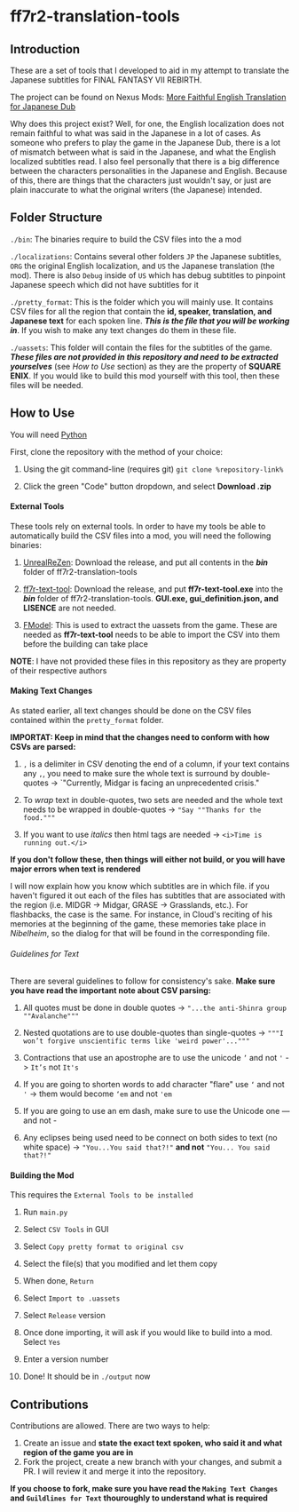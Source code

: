 # ff7r2-translation-tools


## Introduction

These are a set of tools that I developed to aid in my attempt to translate the Japanese subtitles for FINAL FANTASY VII REBIRTH.

The project can be found on Nexus Mods: [More Faithful English Translation for Japanese Dub](https://www.nexusmods.com/finalfantasy7rebirth/mods/775)

Why does this project exist? Well, for one, the English localization does not remain faithful to what was said in the Japanese in a lot of cases. As someone who prefers to play the game in the Japanese Dub, there is a lot of mismatch between what is said in the Japanese, and what the English localized subtitles read. I also feel personally that there is a big difference between the characters personalities in the Japanese and English. Because of this, there are things that the characters just wouldn't say, or just are plain inaccurate to what the original writers (the Japanese) intended.



## Folder Structure

`./bin`: The binaries require to build the CSV files into the a mod

`./localizations`: Contains several other folders `JP` the Japanese subtitles, `ORG` the original English localization, and `US` the Japanese translation (the mod). There is also `Debug` inside of `US` which has debug subtitles to pinpoint Japanese speech which did not have subtitles for it

`./pretty_format`: This is the folder which you will mainly use. It contains CSV files for all the region that contain the **id, speaker, translation, and Japanese text** for each spoken line. ***This is the file that you will be working in***. If you wish to make any text changes do them in these file.

`./uassets`: This folder will contain the files for the subtitles of the game. ***These files are not provided in this repository and need to be extracted yourselves*** (see *How to Use* section) as they are the property of **SQUARE ENIX**. If you would like to build this mod yourself with this tool, then these files will be needed.



## How to Use

You will need [Python](https://python.org)

First, clone the repository with the method of your choice:

1.  Using the git command-line (requires git) `git clone %repository-link%`

2.  Click the green "Code" button dropdown, and select **Download .zip**

#### External Tools

These tools rely on external tools. In order to have my tools be able to automatically build the CSV files into a mod, you will need the following binaries:

1. [UnrealReZen](https://github.com/rm-NoobInCoding/UnrealReZen/releases): Download the release, and put all contents in the ***bin*** folder of ff7r2-translation-tools
   
2. [ff7r-text-tool](https://github.com/matyamod/ff7r-text-tool/releases): Download the release, and put **ff7r-text-tool.exe** into the ***bin*** folder of ff7r2-translation-tools. **GUI.exe, gui_definition.json, and LISENCE** are not needed.
   
3. [FModel](https://fmodel.app/): This is used to extract the uassets from the game. These are needed as **ff7r-text-tool** needs to be able to import the CSV into them before the building can take place

**NOTE**: I have not provided these files in this repository as they are property of their respective authors

#### Making Text Changes

As stated earlier, all text changes should be done on the CSV files contained within the `pretty_format` folder. 

**IMPORTAT: Keep in mind that the changes need to conform with how CSVs are parsed:**
1. `,` is a delimiter in CSV denoting the end of a column, if your text contains any `,`, you need to make sure the whole text is surround by double-quotes -> `"Currently, Midgar is facing an unprecedented crisis."

2. To *wrap* text in double-quotes, two sets are needed and the whole text needs to be wrapped in double-quotes -> `"Say ""Thanks for the food."""`

3. If you want to use *italics* then html tags are needed -> `<i>Time is running out.</i>`

**If you don't follow these, then things will either not build, or you will have major errors when text is rendered**

I will now explain how you know which subtitles are in which file. if you haven't figured it out each of the files has subtitles that are associated with the region (i.e. MIDGR -> Midgar, GRASE -> Grasslands, etc.). For flashbacks, the case is the same. For instance, in Cloud's reciting of his memories at the beginning of the game,  these memories take place in *Nibelheim*, so the dialog for that will be found in the corresponding file.

###### Guidelines for Text

There are several guidelines to follow for consistency's sake. **Make sure you have read the important note about CSV parsing:**

1. All quotes must be done in double quotes -> `"...the anti-Shinra group ""Avalanche"""`

2. Nested quotations are to use double-quotes than single-quotes -> `"""I won’t forgive unscientific terms like 'weird power'..."""`

3. Contractions that use an apostrophe are to use the unicode `’` and not `'` -> `It’s` not `It's`

4. If you are going to shorten words to add character "flare" use `‘` and not `'` -> them would become `‘em`  and not `'em`

5. If you are going to use an em dash, make sure to use the Unicode one — and not -

6. Any eclipses being used need to be connect on both sides to text (no white space) -> `"You...You said that?!"` **and not** `"You... You said that?!"`

#### Building the Mod

This requires the `External Tools to be installed`

1. Run `main.py`

2. Select `CSV Tools` in GUI

3. Select `Copy pretty format to original csv`

4. Select the file(s) that you modified and let them copy

5. When done, `Return`

6. Select `Import to .uassets`

7. Select `Release` version

8. Once done importing, it will ask if you would like to build into a mod. Select `Yes`

9. Enter a version number

10. Done! It should be in `./output` now


## Contributions

Contributions are allowed. There are two ways to help:

1. Create an issue and **state the exact text spoken, who said it and what region of the game you are in**
2. Fork the project, create a new branch with your changes, and submit a PR. I will review it and merge it into the repository.

**If you choose to fork, make sure you have read the `Making Text Changes` and `Guildlines for Text` thouroughly to understand what is required**
